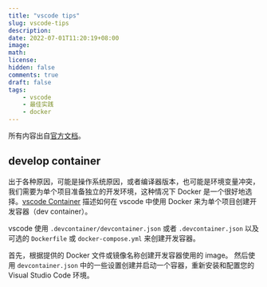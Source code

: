 ```yaml
---
title: "vscode tips"
slug: vscode-tips
description: 
date: 2022-07-01T11:20:19+08:00
image: 
math: 
license: 
hidden: false
comments: true
draft: false
tags:
    - vscode
    - 最佳实践
    - docker
---
```


所有内容出自[官方文档](https://code.visualstudio.com/docs)。

## develop container

出于各种原因，可能是操作系统原因，或者编译器版本，也可能是环境变量冲突，我们需要为单个项目准备独立的开发环境，这种情况下 Docker 是一个很好地选择。[vscode Container](https://code.visualstudio.com/docs/remote/containers) 描述如何在 vscode 中使用 Docker 来为单个项目创建开发容器（dev container）。

vscode 使用 `.devcontainer/devcontainer.json` 或者 `.devcontainer.json` 以及可选的 `Dockerfile` 或 `docker-compose.yml` 来创建开发容器。

首先，根据提供的 Docker 文件或镜像名称创建开发容器使用的 image。 然后使用 `devcontainer.json` 中的一些设置创建并启动一个容器，重新安装和配置您的 Visual Studio Code 环境。
